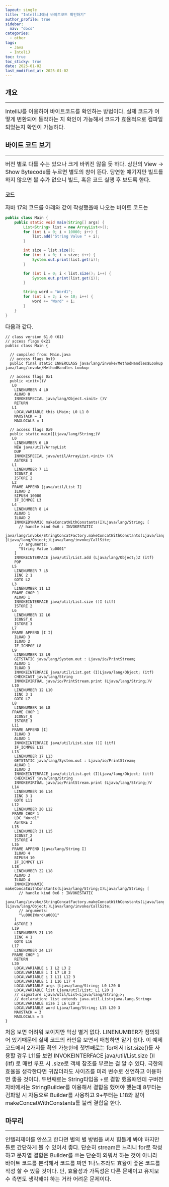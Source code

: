 ```yaml
---
layout: single
title: "IntelliJ에서 바이트코드 확인하기"
author_profile: true
sidebar:
  nav: "docs"
categories:
  - other
tags:
  - Java
  - InteliJ
toc: true
toc_sticky: true
date: 2025-01-02
last_modified_at: 2025-01-02
---
```


## 개요

---

<span style="font-size:13pt">
IntelliJ를 이용하여 바이트코드를 확인하는 방법이다.  
실제 코드가 어떻게 변환되어 동작하는 지 확인이 가능해서 코드가 효율적으로 컴파일 되었는지 확인이 가능하다.  
</span>

## 바이트 코드 보기

---
<span style="font-size:13pt">
버전 별로 다를 수는 있으나 크게 바뀌진 않을 듯 하다.  
상단의 View -> Show Bytecode를 누르면 별도의 창이 뜬다.  
당연한 얘기지만 빌드를 하지 않으면 볼 수가 없으니 빌드, 혹은 코드 실행 후 보도록 한다.  
</span>

### 코드
<span style="font-size:13pt">
자바 17의 코드를 아래와 같이 작성했을때 나오는 바이트 코드는 
</span>

```java
public class Main {
    public static void main(String[] args) {
        List<String> list = new ArrayList<>();
        for (int i = 0; i < 10000; i++) {
            list.add("String Value " + i);
        }

        int size = list.size();
        for (int i = 0; i < size; i++) {
            System.out.print(list.get(i));
        }

        for (int i = 0; i < list.size(); i++) {
            System.out.print(list.get(i));
        }

        String word = "Word1";
        for (int i = 2; i <= 10; i++) {
            word += "Word" + i;
        }
    }
}
```

<span style="font-size:13pt">
다음과 같다.
</span>

```bytecode
// class version 61.0 (61)
// access flags 0x21
public class Main {

  // compiled from: Main.java
  // access flags 0x19
  public final static INNERCLASS java/lang/invoke/MethodHandles$Lookup java/lang/invoke/MethodHandles Lookup

  // access flags 0x1
  public <init>()V
   L0
    LINENUMBER 4 L0
    ALOAD 0
    INVOKESPECIAL java/lang/Object.<init> ()V
    RETURN
   L1
    LOCALVARIABLE this LMain; L0 L1 0
    MAXSTACK = 1
    MAXLOCALS = 1

  // access flags 0x9
  public static main([Ljava/lang/String;)V
   L0
    LINENUMBER 6 L0
    NEW java/util/ArrayList
    DUP
    INVOKESPECIAL java/util/ArrayList.<init> ()V
    ASTORE 1
   L1
    LINENUMBER 7 L1
    ICONST_0
    ISTORE 2
   L2
   FRAME APPEND [java/util/List I]
    ILOAD 2
    SIPUSH 10000
    IF_ICMPGE L3
   L4
    LINENUMBER 8 L4
    ALOAD 1
    ILOAD 2
    INVOKEDYNAMIC makeConcatWithConstants(I)Ljava/lang/String; [
      // handle kind 0x6 : INVOKESTATIC
      java/lang/invoke/StringConcatFactory.makeConcatWithConstants(Ljava/lang/invoke/MethodHandles$Lookup;Ljava/lang/String;Ljava/lang/invoke/MethodType;Ljava/lang/String;[Ljava/lang/Object;)Ljava/lang/invoke/CallSite;
      // arguments:
      "String Value \u0001"
    ]
    INVOKEINTERFACE java/util/List.add (Ljava/lang/Object;)Z (itf)
    POP
   L5
    LINENUMBER 7 L5
    IINC 2 1
    GOTO L2
   L3
    LINENUMBER 11 L3
   FRAME CHOP 1
    ALOAD 1
    INVOKEINTERFACE java/util/List.size ()I (itf)
    ISTORE 2
   L6
    LINENUMBER 12 L6
    ICONST_0
    ISTORE 3
   L7
   FRAME APPEND [I I]
    ILOAD 3
    ILOAD 2
    IF_ICMPGE L8
   L9
    LINENUMBER 13 L9
    GETSTATIC java/lang/System.out : Ljava/io/PrintStream;
    ALOAD 1
    ILOAD 3
    INVOKEINTERFACE java/util/List.get (I)Ljava/lang/Object; (itf)
    CHECKCAST java/lang/String
    INVOKEVIRTUAL java/io/PrintStream.print (Ljava/lang/String;)V
   L10
    LINENUMBER 12 L10
    IINC 3 1
    GOTO L7
   L8
    LINENUMBER 16 L8
   FRAME CHOP 1
    ICONST_0
    ISTORE 3
   L11
   FRAME APPEND [I]
    ILOAD 3
    ALOAD 1
    INVOKEINTERFACE java/util/List.size ()I (itf)
    IF_ICMPGE L12
   L13
    LINENUMBER 17 L13
    GETSTATIC java/lang/System.out : Ljava/io/PrintStream;
    ALOAD 1
    ILOAD 3
    INVOKEINTERFACE java/util/List.get (I)Ljava/lang/Object; (itf)
    CHECKCAST java/lang/String
    INVOKEVIRTUAL java/io/PrintStream.print (Ljava/lang/String;)V
   L14
    LINENUMBER 16 L14
    IINC 3 1
    GOTO L11
   L12
    LINENUMBER 20 L12
   FRAME CHOP 1
    LDC "Word1"
    ASTORE 3
   L15
    LINENUMBER 21 L15
    ICONST_2
    ISTORE 4
   L16
   FRAME APPEND [java/lang/String I]
    ILOAD 4
    BIPUSH 10
    IF_ICMPGT L17
   L18
    LINENUMBER 22 L18
    ALOAD 3
    ILOAD 4
    INVOKEDYNAMIC makeConcatWithConstants(Ljava/lang/String;I)Ljava/lang/String; [
      // handle kind 0x6 : INVOKESTATIC
      java/lang/invoke/StringConcatFactory.makeConcatWithConstants(Ljava/lang/invoke/MethodHandles$Lookup;Ljava/lang/String;Ljava/lang/invoke/MethodType;Ljava/lang/String;[Ljava/lang/Object;)Ljava/lang/invoke/CallSite;
      // arguments:
      "\u0001Word\u0001"
    ]
    ASTORE 3
   L19
    LINENUMBER 21 L19
    IINC 4 1
    GOTO L16
   L17
    LINENUMBER 24 L17
   FRAME CHOP 1
    RETURN
   L20
    LOCALVARIABLE i I L2 L3 2
    LOCALVARIABLE i I L7 L8 3
    LOCALVARIABLE i I L11 L12 3
    LOCALVARIABLE i I L16 L17 4
    LOCALVARIABLE args [Ljava/lang/String; L0 L20 0
    LOCALVARIABLE list Ljava/util/List; L1 L20 1
    // signature Ljava/util/List<Ljava/lang/String;>;
    // declaration: list extends java.util.List<java.lang.String>
    LOCALVARIABLE size I L6 L20 2
    LOCALVARIABLE word Ljava/lang/String; L15 L20 3
    MAXSTACK = 3
    MAXLOCALS = 5
}

```

<span style="font-size:13pt">
처음 보면 어려워 보이지만 막상 별거 없다.  
LINENUMBER가 정의되어 있기때문에 실제 코드의 라인을 보면서 매칭하면 알기 쉽다.  
이 예제 코드에서 2가지를 확인 가능한데  
첫번째로는 for에서 list.size()를 사용할 경우 L11를 보면 INVOKEINTERFACE java/util/List.size ()I (itf)  
로 매번 루프 시 .size로 객체 참조를 부르는 걸 알 수 있다.  
극한의 효율을 생각한다면 귀찮더라도 사이즈를 미리 변수로 선언하고 이용하면 좋을 것이다.  
두번째로는 String타입을 +로 결합 했을때인데 구버전 자바에서는 StringBuilder를 이용해서 결합을 했어야 했는데  
8부터는 컴파일 시 자동으로 Builder를 사용하고 9+부터는 L18와 같이 makeConcatWithConstants를 불러 결합을 한다.
</span>

## 마무리

---
<span style="font-size:13pt">
인텔리제이를 안쓰고 한다면 별의 별 방법을 써서 힘들게 봐야 하지만 툴로 간단하게 볼 수 있어서 좋다.  
단순히 stream은 느리니 for로 작성하고 문자열 결합은 Builder를 쓰는 단순히 외워서 하는 것이 아니라  
바이트 코드를 분석해서 코드를 짜면 1나노초라도 효율이 좋은 코드를 작성 할 수 있을 것이다.  
단, 효율성과 가독성은 다른 문제이고 유지보수 측면도 생각해야 하는 거라 어려운 문제이다.
</span>